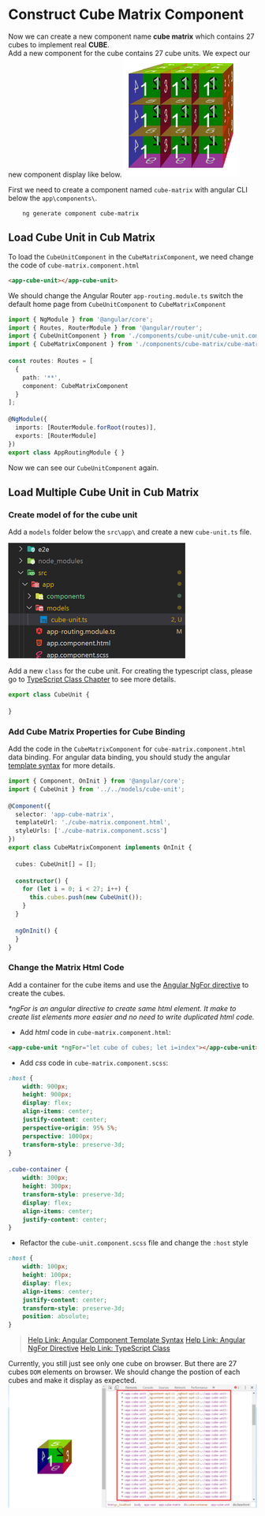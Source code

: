 # Construct Cube Matrix Component  

Now we can create a new component name __cube matrix__ which contains 27 cubes to implement real __CUBE__.  
Add a new component for the cube contains 27 cube units. We expect our new component display like below.
![cube raw](images/cube_raw.png)

First we need to create a component named `cube-matrix` with angular CLI below the `app\components\`.

``` node
    ng generate component cube-matrix
```

## Load Cube Unit in Cub Matrix

To load the `CubeUnitComponent` in the `CubeMatrixComponent`, we need change the code of `cube-matrix.component.html`

``` html
<app-cube-unit></app-cube-unit>
```

We should change the Angular Router `app-routing.module.ts` switch the default home page from `CubeUnitComponent` to `CubeMatrixComponent`

``` ts
import { NgModule } from '@angular/core';
import { Routes, RouterModule } from '@angular/router';
import { CubeUnitComponent } from './components/cube-unit/cube-unit.component';
import { CubeMatrixComponent } from './components/cube-matrix/cube-matrix.component';

const routes: Routes = [
  {
    path: '**',
    component: CubeMatrixComponent
  }
];

@NgModule({
  imports: [RouterModule.forRoot(routes)],
  exports: [RouterModule]
})
export class AppRoutingModule { }
```

Now we can see our `CubeUnitComponent` again.

## Load Multiple Cube Unit in Cub Matrix

### Create model of for the cube unit

Add a `models` folder below the `src\app\` and create a new `cube-unit.ts` file.

![cube unit model](images/model_cube_unit.png)

Add a new `class` for the cube unit. For creating the typescript class, please go to [TypeScript Class Chapter](https://www.typescriptlang.org/docs/handbook/classes.html) to see more details.

``` ts
export class CubeUnit {

}
```

### Add Cube Matrix Properties for Cube Binding

Add the code in the `CubeMatrixComponent` for `cube-matrix.component.html` data binding. For angular data binding, you should study the angular [template syntax](https://angular.io/guide/template-syntax) for more details.

``` ts
import { Component, OnInit } from '@angular/core';
import { CubeUnit } from '../../models/cube-unit';

@Component({
  selector: 'app-cube-matrix',
  templateUrl: './cube-matrix.component.html',
  styleUrls: ['./cube-matrix.component.scss']
})
export class CubeMatrixComponent implements OnInit {

  cubes: CubeUnit[] = [];

  constructor() {
    for (let i = 0; i < 27; i++) {
      this.cubes.push(new CubeUnit());
    }
  }

  ngOnInit() {
  }
}
```

### Change the Matrix Html Code

Add a container for the cube items and use the [Angular NgFor directive](https://angular.io/api/common/NgForOf) to create the cubes.

_*ngFor is an angular directive to create same html element. It make to create list elements more easier and no need to write duplicated html code._

- Add _html_ code in `cube-matrix.component.html`:  

``` html
<app-cube-unit *ngFor="let cube of cubes; let i=index"></app-cube-unit>
```

- Add _css_ code in `cube-matrix.component.scss`:

``` css
:host {
    width: 900px;
    height: 900px;
    display: flex;
    align-items: center;
    justify-content: center;
    perspective-origin: 95% 5%;
    perspective: 1000px;
    transform-style: preserve-3d;
}

.cube-container {
    width: 300px;
    height: 300px;
    transform-style: preserve-3d;
    display: flex;
    align-items: center;
    justify-content: center;
}
```

- Refactor the `cube-unit.component.scss` file and change the `:host` style

``` css
:host {
    width: 100px;
    height: 100px;
    display: flex;
    align-items: center;
    justify-content: center;
    transform-style: preserve-3d;
    position: absolute;
}
```

> [Help Link: Angular Component Template Syntax](https://angular.io/guide/template-syntax)
> [Help Link: Angular NgFor Directive](https://angular.io/api/common/NgForOf)
> [Help Link: TypeScript Class](https://www.typescriptlang.org/docs/handbook/classes.html)

Currently, you still just see only one cube on browser. But there are 27 cubes `DOM` elements on browser. We should change the postion of each cubes and make it display as expected.
![cube replace](images/cube_replace.png)

